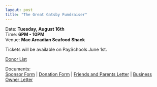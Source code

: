 ```yaml
---
layout: post  
title: "The Great Gatsby Fundraiser"
---
```


Date: **Tuesday, August 16th**  
Time: **6PM - 10PM**  
Venue: **Mac Arcadian Seafood Shack**

Tickets will be available on PaySchools June 1st.

[Donor List](http://www.signupgenius.com/go/20f0a4dafab2ba2f49-donor2)

Documents:  
[Sponsor Form]({{site.link.url}}/assets/forms/Great-Gatsby-2016-Sponsor-Form.pdf) |
[Donation Form]({{site.link.url}}/assets/forms/Great-Gatsby-2016-Donation-Form.pdf) |
[Friends and Parents Letter]({{site.link.url}}/assets/forms/gatsby-friends-and-parent-letter-2016.pdf) |
[Business Owner Letter]({{site.link.url}}/assets/forms/GG_Business_owner_letter-2016.pdf)
